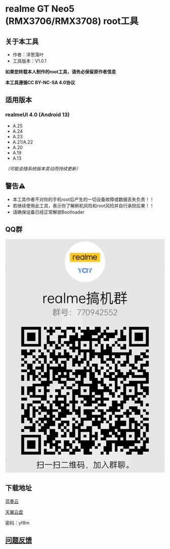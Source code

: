 # realme GT Neo5 (RMX3706/RMX3708) root工具

## 关于本工具
- 作者：洋葱落叶
- 工具版本：V1.0.1

**如果您转载本人制作的root工具，请务必保留原作者信息**

**本工具遵循CC BY-NC-SA 4.0协议**

## 适用版本
### realmeUI 4.0 (Android 13)
- A.25
- A.24
- A.23
- A.21/A.22
- A.20
- A.19
- A.13

*（可能会随系统版本变动而持续更新）*

## 警告⚠️
- 本工具作者不对你的手机root后产生的一切设备故障或数据丢失负责！！
- 若继续使用此工具，表示你了解刷机风险和root风险并自行承担后果！！
- 请确保设备已经正常解锁Bootloader

## QQ群
![qq](realme_ycly.png)

## 下载地址
[蓝奏云](https://ycly.lanzouw.com/iN26H0q6tu9g)

[天翼云盘](https://cloud.189.cn/t/muQnii3imYNb)

密码：yf8m

## [问题反馈](https://f.wps.cn/w/GQndtqeN/)
